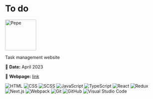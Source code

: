# To do

<img src="pepe.gif" alt="Pepe" height="100">

Task management website

📅 **Date:** April 2023

🔗 **Webpage:** [link](https://maksydenko.github.io/todo/)

![HTML](https://skills.thijs.gg/icons?i=html)
![CSS](https://skills.thijs.gg/icons?i=css)
![SCSS](https://skills.thijs.gg/icons?i=scss)
![JavaScript](https://skills.thijs.gg/icons?i=javascript)
![TypeScript](https://skills.thijs.gg/icons?i=ttypescript)
![React](https://skills.thijs.gg/icons?i=react)
![Redux](https://skills.thijs.gg/icons?i=redux)
![Next.js](https://skills.thijs.gg/icons?i=nextjs)
![Webpack](https://skills.thijs.gg/icons?i=webpack)
![Git](https://skills.thijs.gg/icons?i=git)
![GitHub](https://skills.thijs.gg/icons?i=github)
![Visual Studio Code](https://skills.thijs.gg/icons?i=vscode)
